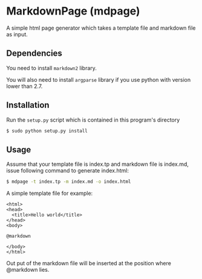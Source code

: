 MarkdownPage (mdpage)
=====================

A simple html page generator which takes a template file and markdown file as input.

Dependencies
------------

You need to install `markdown2` library.

You will also need to install `argparse` library if you use python with version lower than 2.7.


Installation
------------

Run the `setup.py` script which is contained in this program's directory

```bash
$ sudo python setup.py install
```


Usage
-----

Assume that your template file is index.tp and markdown file is index.md, issue following command to generate index.html:

```bash
$ mdpage -t index.tp -m index.md -o index.html
```

A simple template file for example:

    <html>
    <head>
      <title>Hello world</title>
    </head>
    <body>

    @markdown

    </body>
    </html>

Out put of the markdown file will be inserted at the position where @markdown lies.



